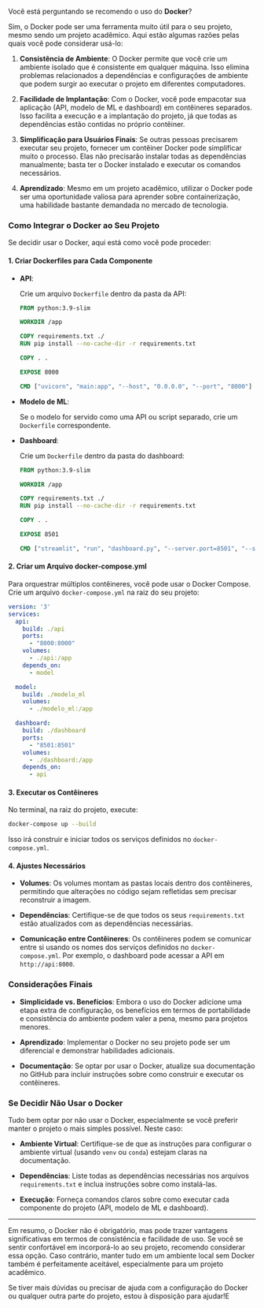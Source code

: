 Você está perguntando se recomendo o uso do **Docker**?

Sim, o Docker pode ser uma ferramenta muito útil para o seu projeto, mesmo sendo um projeto acadêmico. Aqui estão algumas razões pelas quais você pode considerar usá-lo:

1. **Consistência de Ambiente**: O Docker permite que você crie um ambiente isolado que é consistente em qualquer máquina. Isso elimina problemas relacionados a dependências e configurações de ambiente que podem surgir ao executar o projeto em diferentes computadores.

2. **Facilidade de Implantação**: Com o Docker, você pode empacotar sua aplicação (API, modelo de ML e dashboard) em contêineres separados. Isso facilita a execução e a implantação do projeto, já que todas as dependências estão contidas no próprio contêiner.

3. **Simplificação para Usuários Finais**: Se outras pessoas precisarem executar seu projeto, fornecer um contêiner Docker pode simplificar muito o processo. Elas não precisarão instalar todas as dependências manualmente; basta ter o Docker instalado e executar os comandos necessários.

4. **Aprendizado**: Mesmo em um projeto acadêmico, utilizar o Docker pode ser uma oportunidade valiosa para aprender sobre containerização, uma habilidade bastante demandada no mercado de tecnologia.

### **Como Integrar o Docker ao Seu Projeto**

Se decidir usar o Docker, aqui está como você pode proceder:

#### **1. Criar Dockerfiles para Cada Componente**

- **API**:

  Crie um arquivo `Dockerfile` dentro da pasta da API:

  ```dockerfile
  FROM python:3.9-slim

  WORKDIR /app

  COPY requirements.txt ./
  RUN pip install --no-cache-dir -r requirements.txt

  COPY . .

  EXPOSE 8000

  CMD ["uvicorn", "main:app", "--host", "0.0.0.0", "--port", "8000"]
  ```

- **Modelo de ML**:

  Se o modelo for servido como uma API ou script separado, crie um `Dockerfile` correspondente.

- **Dashboard**:

  Crie um `Dockerfile` dentro da pasta do dashboard:

  ```dockerfile
  FROM python:3.9-slim

  WORKDIR /app

  COPY requirements.txt ./
  RUN pip install --no-cache-dir -r requirements.txt

  COPY . .

  EXPOSE 8501

  CMD ["streamlit", "run", "dashboard.py", "--server.port=8501", "--server.address=0.0.0.0"]
  ```

#### **2. Criar um Arquivo docker-compose.yml**

Para orquestrar múltiplos contêineres, você pode usar o Docker Compose. Crie um arquivo `docker-compose.yml` na raiz do seu projeto:

```yaml
version: '3'
services:
  api:
    build: ./api
    ports:
      - "8000:8000"
    volumes:
      - ./api:/app
    depends_on:
      - model

  model:
    build: ./modelo_ml
    volumes:
      - ./modelo_ml:/app

  dashboard:
    build: ./dashboard
    ports:
      - "8501:8501"
    volumes:
      - ./dashboard:/app
    depends_on:
      - api
```

#### **3. Executar os Contêineres**

No terminal, na raiz do projeto, execute:

```bash
docker-compose up --build
```

Isso irá construir e iniciar todos os serviços definidos no `docker-compose.yml`.

#### **4. Ajustes Necessários**

- **Volumes**: Os volumes montam as pastas locais dentro dos contêineres, permitindo que alterações no código sejam refletidas sem precisar reconstruir a imagem.

- **Dependências**: Certifique-se de que todos os seus `requirements.txt` estão atualizados com as dependências necessárias.

- **Comunicação entre Contêineres**: Os contêineres podem se comunicar entre si usando os nomes dos serviços definidos no `docker-compose.yml`. Por exemplo, o dashboard pode acessar a API em `http://api:8000`.

### **Considerações Finais**

- **Simplicidade vs. Benefícios**: Embora o uso do Docker adicione uma etapa extra de configuração, os benefícios em termos de portabilidade e consistência do ambiente podem valer a pena, mesmo para projetos menores.

- **Aprendizado**: Implementar o Docker no seu projeto pode ser um diferencial e demonstrar habilidades adicionais.

- **Documentação**: Se optar por usar o Docker, atualize sua documentação no GitHub para incluir instruções sobre como construir e executar os contêineres.

### **Se Decidir Não Usar o Docker**

Tudo bem optar por não usar o Docker, especialmente se você preferir manter o projeto o mais simples possível. Neste caso:

- **Ambiente Virtual**: Certifique-se de que as instruções para configurar o ambiente virtual (usando `venv` ou `conda`) estejam claras na documentação.

- **Dependências**: Liste todas as dependências necessárias nos arquivos `requirements.txt` e inclua instruções sobre como instalá-las.

- **Execução**: Forneça comandos claros sobre como executar cada componente do projeto (API, modelo de ML e dashboard).

---

Em resumo, o Docker não é obrigatório, mas pode trazer vantagens significativas em termos de consistência e facilidade de uso. Se você se sentir confortável em incorporá-lo ao seu projeto, recomendo considerar essa opção. Caso contrário, manter tudo em um ambiente local sem Docker também é perfeitamente aceitável, especialmente para um projeto acadêmico.

Se tiver mais dúvidas ou precisar de ajuda com a configuração do Docker ou qualquer outra parte do projeto, estou à disposição para ajudar!E